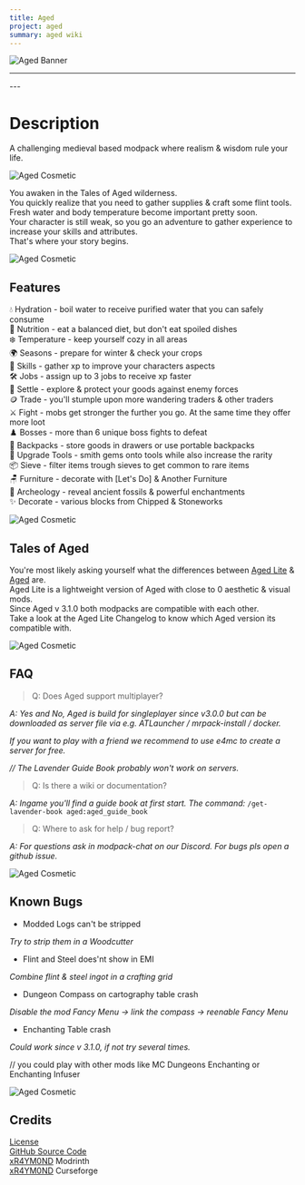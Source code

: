 ```yaml
---
title: Aged
project: aged
summary: aged wiki
---
```

<!-- <script src="/wiki/javascripts/data.js"></script>
<script src="/wiki/javascripts/sidebar.js" id="aged"></script> -->

![Aged Banner](/wiki/assets/general/banner/agedbanner.png)

---
<div id="showcase-gallery" modid="aged" image_1="aged_image_1" image_2="aged_image_2" image_3="aged_image_3" image_4="aged_image_4"></div>
<script src="/wiki/javascripts/showcase.js"></script>
---

# Description
A challenging medieval based modpack where realism & wisdom rule your life.

![Aged Cosmetic](/wiki/assets/aged/cosmetic/cosmetic.png)

You awaken in the Tales of Aged wilderness.  
You quickly realize that you need to gather supplies & craft some flint tools.  
Fresh water and body temperature become important pretty soon.  
Your character is still weak, so you go an adventure to gather experience to increase your skills and attributes.  
That's where your story begins.  

![Aged Cosmetic](/wiki/assets/aged/cosmetic/cosmetic.png)

## Features
💧 Hydration - boil water to receive purified water that you can safely consume  
🍖 Nutrition - eat a balanced diet, but don't eat spoiled dishes  
❄️ Temperature - keep yourself cozy in all areas  
🌍 Seasons - prepare for winter & check your crops  
🧮 Skills - gather xp to improve your characters aspects  
🛠️ Jobs - assign up to 3 jobs to receive xp faster  
🏡 Settle - explore & protect your goods against enemy forces  
🪙 Trade - you'll stumple upon more wandering traders & other traders  
⚔️ Fight - mobs get stronger the further you go. At the same time they offer more loot  
♟️ Bosses - more than 6 unique boss fights to defeat  
🎒 Backpacks - store goods in drawers or use portable backpacks  
🔨 Upgrade Tools - smith gems onto tools while also increase the rarity  
📦 Sieve - filter items trough sieves to get common to rare items  
🪑 Furniture - decorate with [Let's Do] & Another Furniture  
🦖 Archeology - reveal ancient fossils & powerful enchantments  
✨ Decorate - various blocks from Chipped & Stoneworks  

![Aged Cosmetic](/wiki/assets/aged/cosmetic/cosmetic.png)

## Tales of Aged
You're most likely asking yourself what the differences between [Aged Lite](https://modrinth.com/modpack/aged-lite) & [Aged](https://modrinth.com/modpack/aged) are.  
Aged Lite is a lightweight version of Aged with close to 0 aesthetic & visual mods.  
Since Aged v 3.1.0 both modpacks are compatible with each other.  
Take a look at the Aged Lite Changelog to know which Aged version its compatible with.  

![Aged Cosmetic](/wiki/assets/aged/cosmetic/cosmetic.png)

## FAQ
> Q: Does Aged support multiplayer?  

*A: Yes and No, Aged is build for singleplayer since v3.0.0 but can be downloaded as server file via e.g. ATLauncher / mrpack-install / docker.*  

*If you want to play with a friend we recommend to use e4mc to create a server for free.*  

*// The Lavender Guide Book probably won't work on servers.*  

> Q: Is there a wiki or documentation?  

*A: Ingame you'll find a guide book at first start. The command:*
`/get-lavender-book aged:aged_guide_book`  

> Q: Where to ask for help / bug report?  

*A: For questions ask in modpack-chat on our Discord. For bugs pls open a github issue.*  

![Aged Cosmetic](/wiki/assets/aged/cosmetic/cosmetic.png)

## Known Bugs
- Modded Logs can't be stripped  

*Try to strip them in a Woodcutter*  

- Flint and Steel does'nt show in EMI  

*Combine flint & steel ingot in a crafting grid*  

- Dungeon Compass on cartography table crash  

*Disable the mod Fancy Menu -> link the compass -> reenable Fancy Menu*  

- Enchanting Table crash  

*Could work since v 3.1.0, if not try several times.*  

// you could play with other mods like MC Dungeons Enchanting or Enchanting Infuser  

![Aged Cosmetic](/wiki/assets/aged/cosmetic/cosmetic.png)

## Credits
[License](https://github.com/xR4YM0ND/Aged/blob/master/LICENSE.md)  
[GitHub Source Code](https://github.com/xR4YM0ND/Aged/tree/master)  
[xR4YM0ND](https://modrinth.com/user/xR4YM0ND) Modrinth  
[xR4YM0ND](https://legacy.curseforge.com/members/spigotde/projects) Curseforge
